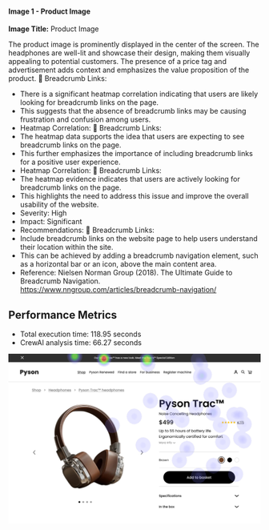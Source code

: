 #### Image 1 - Product Image

**Image Title:** Product Image

The product image is prominently displayed in the center of the screen. The headphones are well-lit and showcase their design, making them visually appealing to potential customers. The presence of a price tag and advertisement adds context and emphasizes the value proposition of the product. 🔗 Breadcrumb Links:

* There is a significant heatmap correlation indicating that users are likely looking for breadcrumb links on the page.
* This suggests that the absence of breadcrumb links may be causing frustration and confusion among users.
* Heatmap Correlation: 🔗 Breadcrumb Links:
* The heatmap data supports the idea that users are expecting to see breadcrumb links on the page.
* This further emphasizes the importance of including breadcrumb links for a positive user experience.
* Heatmap Correlation: 🔗 Breadcrumb Links:
* The heatmap evidence indicates that users are actively looking for breadcrumb links on the page.
* This highlights the need to address this issue and improve the overall usability of the website.
* Severity: High
* Impact: Significant
* Recommendations: 🔗 Breadcrumb Links:
* Include breadcrumb links on the website page to help users understand their location within the site.
* This can be achieved by adding a breadcrumb navigation element, such as a horizontal bar or an icon, above the main content area.
* Reference: Nielsen Norman Group (2018). The Ultimate Guide to Breadcrumb Navigation. <https://www.nngroup.com/articles/breadcrumb-navigation/>

## Performance Metrics
- Total execution time: 118.95 seconds
- CrewAI analysis time: 66.27 seconds

![Image 1](heatmaps/p10-1.png)

